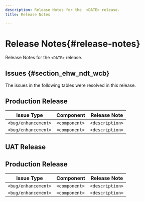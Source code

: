 ```yaml
---
description: Release Notes for the  <DATE> release.
title: Release Notes

---
```


# Release Notes{#release-notes}

Release Notes for the `<DATE>` release.

<!--- remove the carets and the quotes and fill in with actual values--->

## Issues {#section_ehw_ndt_wcb}

The issues in the following tables were resolved in this release.

## Production Release

|  **Issue Type** | **Component** | **Release Note** |
|---|---|---|
|  `<bug/enhancement>` |   `<component>` | `<description>` |
|  `<bug/enhancement>` | `<component>` | `<description>` |


## UAT Release

## Production Release

|  **Issue Type** | **Component** | **Release Note** |
|---|---|---|
|  `<bug/enhancement>` | `<component>` | `<description>` |
|  `<bug/enhancement>` | `<component>` | `<description>` |
